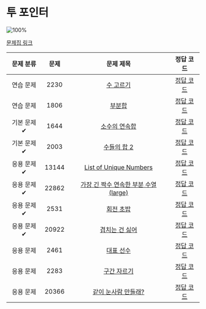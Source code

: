 # 투 포인터

![100%](https://progress-bar.xyz/0/?scale=10&title=progress&width=500&color=babaca&suffix=/10)

[문제집 링크](https://www.acmicpc.net/workbook/view/8709)

| 문제 분류 | 문제 | 문제 제목 | 정답 코드 |
| :--: | :--: | :--: | :--: |
| 연습 문제 | 2230 | [수 고르기](https://www.acmicpc.net/problem/2230) | [정답 코드](../0x14/solutions/2230.cpp) |
| 연습 문제 | 1806 | [부분합](https://www.acmicpc.net/problem/1806) | [정답 코드](../0x14/solutions/1806.cpp) |
| 기본 문제✔ | 1644 | [소수의 연속합](https://www.acmicpc.net/problem/1644) | [정답 코드](../0x14/solutions/1644.cpp) |
| 기본 문제✔ | 2003 | [수들의 합 2](https://www.acmicpc.net/problem/2003) | [정답 코드](../0x14/solutions/2003.cpp) |
| 응용 문제✔ | 13144 | [List of Unique Numbers](https://www.acmicpc.net/problem/13144) | [정답 코드](../0x14/solutions/13144.cpp) |
| 응용 문제✔ | 22862 | [가장 긴 짝수 연속한 부분 수열 (large)](https://www.acmicpc.net/problem/22862) | [정답 코드](../0x14/solutions/22862.cpp) |
| 응용 문제✔ | 2531 | [회전 초밥](https://www.acmicpc.net/problem/2531) | [정답 코드](../0x14/solutions/2531.cpp) |
| 응용 문제✔ | 20922 | [겹치는 건 싫어](https://www.acmicpc.net/problem/20922) | [정답 코드](../0x14/solutions/20922.cpp) |
| 응용 문제 | 2461 | [대표 선수](https://www.acmicpc.net/problem/2461) | [정답 코드](../0x14/solutions/2461.cpp) |
| 응용 문제 | 2283 | [구간 자르기](https://www.acmicpc.net/problem/2283) | [정답 코드](../0x14/solutions/2283.cpp) |
| 응용 문제 | 20366 | [같이 눈사람 만들래?](https://www.acmicpc.net/problem/20366) | [정답 코드](../0x14/solutions/20366.cpp) |
